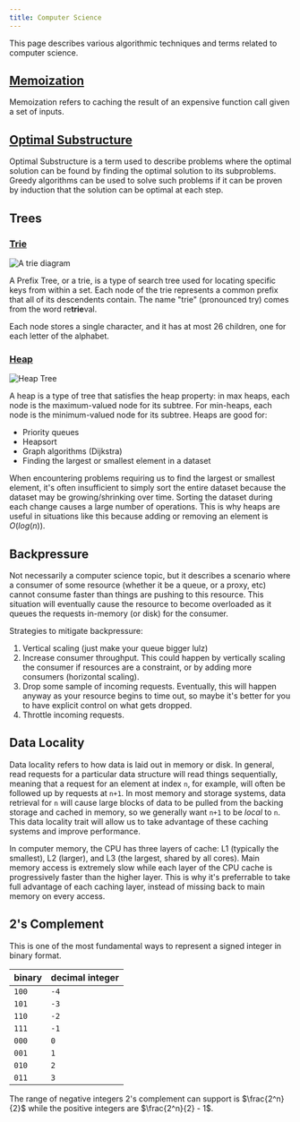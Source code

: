 ```yaml
---
title: Computer Science
---
```


This page describes various algorithmic techniques and terms related to computer science.

[Memoization](https://en.wikipedia.org/wiki/Memoization#:~:text=In%20computing%2C%20memoization%20or%20memoisation,the%20same%20inputs%20occur%20again.)
---------------

Memoization refers to caching the result of an expensive function call given a set of inputs.

[Optimal Substructure](https://en.wikipedia.org/wiki/Optimal_substructure)
---------------------

Optimal Substructure is a term used to describe problems where the optimal solution can be found by finding the optimal solution to its subproblems. Greedy algorithms can be used to solve such problems if it can be proven by induction that the solution can be optimal at each step.

Trees
------

### [Trie](https://en.wikipedia.org/wiki/Trie)

![A trie diagram](https://upload.wikimedia.org/wikipedia/commons/b/be/Trie_example.svg)

A Prefix Tree, or a trie, is a type of search tree used for locating specific keys from within a set. Each node of the trie represents a common prefix that all of its descendents contain. The name "trie" (pronounced try) comes from the word re**trie**val.

Each node stores a single character, and it has at most 26 children, one for each letter of the alphabet.

### [Heap](https://en.wikipedia.org/wiki/Heap_(data_structure))

![Heap Tree](https://upload.wikimedia.org/wikipedia/commons/c/c4/Max-Heap-new.svg)

A heap is a type of tree that satisfies the heap property: in max heaps, each node is the maximum-valued node for its subtree. For min-heaps, each node is the minimum-valued node for its subtree. Heaps are good for:

- Priority queues
- Heapsort
- Graph algorithms (Dijkstra)
- Finding the largest or smallest element in a dataset

When encountering problems requiring us to find the largest or smallest element, it's often insufficient to simply sort the entire dataset because the dataset may be growing/shrinking over time. Sorting the dataset during each change causes a large number of operations. This is why heaps are useful in situations like this because adding or removing an element is $O(log(n))$.

Backpressure
------------

Not necessarily a computer science topic, but it describes a scenario where a consumer of some resource (whether it be a queue, or a proxy, etc) cannot consume faster than things are pushing to this resource. This situation will eventually cause the resource to become overloaded as it queues the requests in-memory (or disk) for the consumer.

Strategies to mitigate backpressure:

1. Vertical scaling (just make your queue bigger lulz)
2. Increase consumer throughput. This could happen by vertically scaling the consumer if resources are a constraint, or by adding more consumers (horizontal scaling).
3. Drop some sample of incoming requests. Eventually, this will happen anyway as your resource begins to time out, so maybe it's better for you to have explicit control on what gets dropped.
4. Throttle incoming requests.

Data Locality
--------------

Data locality refers to how data is laid out in memory or disk. In general, read requests for a particular data structure will read things sequentially, meaning that a request for an element at index `n`, for example, will often be followed up by requests at `n+1`. In most memory and storage systems, data retrieval for `n` will cause large blocks of data to be pulled from the backing storage and cached in memory, so we generally want `n+1` to be _local_ to `n`. This data locality trait will allow us to take advantage of these caching systems and improve performance.

In computer memory, the CPU has three layers of cache: L1 (typically the smallest), L2 (larger), and L3 (the largest, shared by all cores). Main memory access is extremely slow while each layer of the CPU cache is progressively faster than the higher layer. This is why it's preferrable to take full advantage of each caching layer, instead of missing back to main memory on every access.

2's Complement
---------------

This is one of the most fundamental ways to represent a signed integer in binary format. 

| binary | decimal integer |
|--------|-----------------|
| `100`  | `-4` |
| `101`  | `-3` |
| `110`  | `-2` |
| `111`  | `-1` |
| `000`  | `0` |
| `001`  | `1` |
| `010`  | `2` |
| `011`  | `3` |

The range of negative integers 2's complement can support is $\frac{2^n}{2}$ while the positive integers are $\frac{2^n}{2} - 1$.
